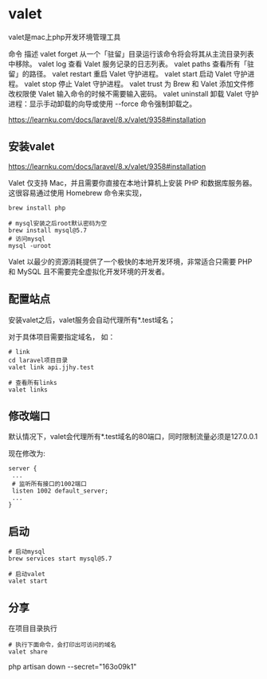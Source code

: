 # valet

valet是mac上php开发环境管理工具

命令	描述
valet forget	从一个「驻留」目录运行该命令将会将其从主流目录列表中移除。
valet log	查看 Valet 服务记录的日志列表。
valet paths	查看所有「驻留」的路径。
valet restart	重启 Valet 守护进程。
valet start	启动 Valet 守护进程。
valet stop	停止 Valet 守护进程。
valet trust	为 Brew 和 Valet 添加文件修改权限使 Valet 输入命令的时候不需要输入密码。
valet uninstall	卸载 Valet 守护进程：显示手动卸载的向导或使用 --force 命令强制卸载之。

https://learnku.com/docs/laravel/8.x/valet/9358#installation

## 安装valet

https://learnku.com/docs/laravel/8.x/valet/9358#installation

Valet 仅支持 Mac，并且需要你直接在本地计算机上安装 PHP 和数据库服务器。这很容易通过使用 Homebrew 命令来实现，

 ```shell
brew install php 

# mysql安装之后root默认密码为空
brew install mysql@5.7
# 访问mysql
mysql -uroot 
 ```

Valet 以最少的资源消耗提供了一个极快的本地开发环境，非常适合只需要 PHP 和 MySQL 且不需要完全虚拟化开发环境的开发者。



## 配置站点

安装valet之后，valet服务会自动代理所有*.test域名；

对于具体项目需要指定域名， 如：

```shell
# link
cd laravel项目目录
valet link api.jjhy.test 

# 查看所有links
valet links
```

## 修改端口

默认情况下，valet会代理所有*.test域名的80端口，同时限制流量必须是127.0.0.1

现在修改为:

```shell
server {
 ...
 # 监听所有接口的1002端口
 listen 1002 default_server;
 ...
}
```



## 启动 

```shell
# 启动mysql
brew services start mysql@5.7

# 启动valet
valet start
```



## 分享

在项目目录执行

```shell
# 执行下面命令，会打印出可访问的域名
valet share 
```

php artisan down --secret="163o09k1"  